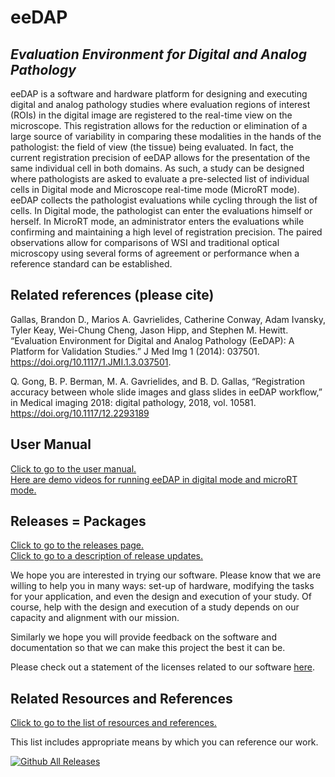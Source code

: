 # eeDAP #
## _Evaluation Environment for Digital and Analog Pathology_ ##

eeDAP is a software and hardware platform for designing and executing digital and analog pathology studies where evaluation regions of interest (ROIs) in the digital image are registered to the real-time view on the microscope. This registration allows for the reduction or elimination of a large source of variability in comparing these modalities in the hands of the pathologist: the field of view (the tissue) being evaluated. In fact, the current registration precision of eeDAP allows for the presentation of the same individual cell in both domains. As such, a study can be designed where pathologists are asked to evaluate a pre-selected list of individual cells in Digital mode and Microscope real-time mode (MicroRT mode). eeDAP collects the pathologist evaluations while cycling through the list of cells. In Digital mode, the pathologist can enter the evaluations himself or herself. In MicroRT mode, an administrator enters the evaluations while confirming and maintaining a high level of registration precision. The paired observations allow for comparisons of WSI and traditional optical microscopy using several forms of agreement or performance when a reference standard can be established.

## Related references (please cite)

Gallas, Brandon D., Marios A. Gavrielides, Catherine Conway, Adam Ivansky, Tyler Keay, Wei-Chung Cheng, Jason Hipp, and Stephen M. Hewitt. “Evaluation Environment for Digital and Analog Pathology (EeDAP): A Platform for Validation Studies.” J Med Img 1 (2014): 037501. https://doi.org/10.1117/1.JMI.1.3.037501.

Q. Gong, B. P. Berman, M. A. Gavrielides, and B. D. Gallas, “Registration accuracy between whole slide images and glass slides in eeDAP workflow,” in Medical imaging 2018: digital pathology, 2018, vol. 10581. https://doi.org/10.1117/12.2293189

## User Manual
[Click to go to the user manual.](http://didsr.github.io/eeDAP/) <br>
[Here are demo videos for running eeDAP in digital mode and microRT mode.](https://www.youtube.com/channel/UC60GQmixBDjQ1Cuidj7n5pQ)

## Releases = Packages ##
[Click to go to the releases page.](https://github.com/DIDSR/eeDAP/releases) <br>
[Click to go to a description of release updates.](https://github.com/DIDSR/eeDAP/blob/master/UPDATES_eeDAP.md)

We hope you are interested in trying our software. Please know that we are willing to help you in many ways: set-up of hardware, modifying the tasks for your application, and even the design and execution of your study. Of course, help with the design and execution of a study depends on our capacity and alignment with our mission.

Similarly we hope you will provide feedback on the software and documentation so that we can make this project the best it can be.

Please check out a statement of the licenses related to our software [here](LICENSE.md).

## Related Resources and References ##
[Click to go to the list of resources and references.](https://github.com/DIDSR/eeDAP/blob/master/000_docs/README.md)

This list includes appropriate means by which you can reference our work.

[![Github All Releases](https://img.shields.io/github/downloads/DIDSR/eeDAP/total)]()
